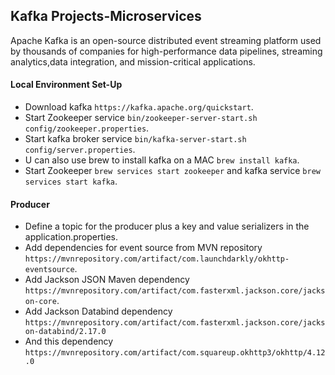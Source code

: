 ## Kafka Projects-Microservices
Apache Kafka is an open-source distributed event streaming platform used by thousands of companies for high-performance data pipelines, 
streaming analytics,data integration, and mission-critical applications.
#### Local Environment Set-Up
- Download kafka `https://kafka.apache.org/quickstart`.
- Start Zookeeper service `bin/zookeeper-server-start.sh config/zookeeper.properties`.
- Start kafka broker service `bin/kafka-server-start.sh config/server.properties`.
- U can also use brew to install kafka on a MAC `brew install kafka`.
- Start Zookeeper `brew services start zookeeper` and kafka service `brew services start kafka`.
#### Producer
- Define a topic for the producer plus a key and value serializers in the application.properties. 
- Add dependencies for event source from MVN repository `https://mvnrepository.com/artifact/com.launchdarkly/okhttp-eventsource`.
- Add Jackson JSON Maven dependency `https://mvnrepository.com/artifact/com.fasterxml.jackson.core/jackson-core`.
- Add Jackson Databind dependency `https://mvnrepository.com/artifact/com.fasterxml.jackson.core/jackson-databind/2.17.0`
- And this dependency `https://mvnrepository.com/artifact/com.squareup.okhttp3/okhttp/4.12.0`